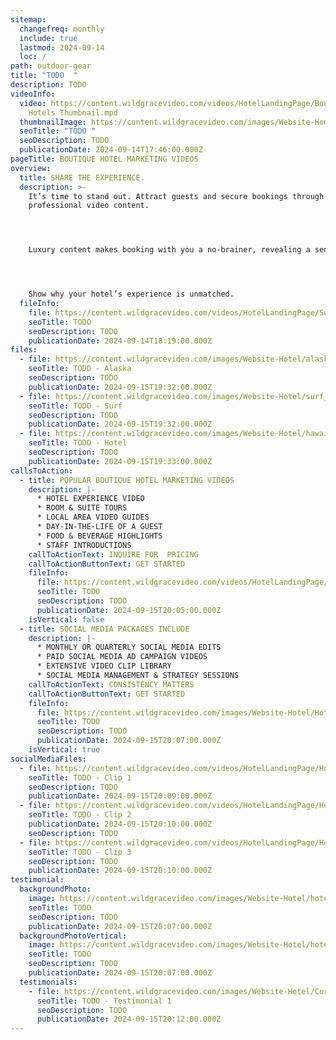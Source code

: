 ```yaml
---
sitemap:
  changefreq: monthly
  include: true
  lastmod: 2024-09-14
  loc: /
path: outdoor-gear
title: "TODO  "
description: TODO
videoInfo:
  video: https://content.wildgracevideo.com/videos/HotelLandingPage/Boutique+Hotels+Thumbnail/Boutique
    Hotels Thumbnail.mpd
  thumbnailImage: https://content.wildgracevideo.com/images/Website-Home-Page/SEO-Images/Reel%20photo.jpg
  seoTitle: "TODO "
  seoDescription: TODO
  publicationDate: 2024-09-14T17:46:00.000Z
pageTitle: BOUTIQUE HOTEL MARKETING VIDEOS
overview:
  title: SHARE THE EXPERIENCE.
  description: >-
    It’s time to stand out. Attract guests and secure bookings through
    professional video content. 




    Luxury content makes booking with you a no-brainer, revealing a sense of trust, attention to detail, and the dedication you’ve invested in the overall experience.




    Show why your hotel’s experience is unmatched.
  fileInfo:
    file: https://content.wildgracevideo.com/videos/HotelLandingPage/Surf%2BClip-compressed/Surf%20Clip-compressed.mpd
    seoTitle: TODO
    seoDescription: TODO
    publicationDate: 2024-09-14T18:19:00.000Z
files:
  - file: https://content.wildgracevideo.com/images/Website-Hotel/alaska_hotel.jpg
    seoTitle: TODO - Alaska
    seoDescription: TODO
    publicationDate: 2024-09-15T19:32:00.000Z
  - file: https://content.wildgracevideo.com/images/Website-Hotel/surf_hotel.png
    seoTitle: TODO - Surf
    seoDescription: TODO
    publicationDate: 2024-09-15T19:32:00.000Z
  - file: https://content.wildgracevideo.com/images/Website-Hotel/hawaii_hotel.png
    seoTitle: TODO - Hotel
    seoDescription: TODO
    publicationDate: 2024-09-15T19:33:00.000Z
callsToAction:
  - title: POPULAR BOUTIQUE HOTEL MARKETING VIDEOS
    description: |-
      * HOTEL EXPERIENCE VIDEO
      * ROOM & SUITE TOURS
      * LOCAL AREA VIDEO GUIDES
      * DAY-IN-THE-LIFE OF A GUEST
      * FOOD & BEVERAGE HIGHLIGHTS
      * STAFF INTRODUCTIONS
    callToActionText: INQUIRE FOR  PRICING
    callToActionButtonText: GET STARTED
    fileInfo:
      file: https://content.wildgracevideo.com/videos/HotelLandingPage/Curtisclips-compressed/Curtisclips-compressed.mpd
      seoTitle: TODO
      seoDescription: TODO
      publicationDate: 2024-09-15T20:05:00.000Z
    isVertical: false
  - title: SOCIAL MEDIA PACKAGES INCLUDE
    description: |-
      * MONTHLY OR QUARTERLY SOCIAL MEDIA EDITS 
      * PAID SOCIAL MEDIA AD CAMPAIGN VIDEOS
      * EXTENSIVE VIDEO CLIP LIBRARY
      * SOCIAL MEDIA MANAGEMENT & STRATEGY SESSIONS
    callToActionText: CONSISTENCY MATTERS
    callToActionButtonText: GET STARTED
    fileInfo:
      file: https://content.wildgracevideo.com/images/Website-Hotel/HotelBTS.JPG
      seoTitle: TODO
      seoDescription: TODO
      publicationDate: 2024-09-15T20:07:00.000Z
    isVertical: true
socialMediaFiles:
  - file: https://content.wildgracevideo.com/videos/HotelLandingPage/HotelClip1-compressed/HotelClip1-compressed.mpd
    seoTitle: TODO - Clip 1
    seoDescription: TODO
    publicationDate: 2024-09-15T20:09:00.000Z
  - file: https://content.wildgracevideo.com/videos/HotelLandingPage/HotelClip2-compressed/HotelClip2-compressed.mpd
    seoTitle: TODO - Clip 2
    publicationDate: 2024-09-15T20:10:00.000Z
    seoDescription: TODO
  - file: https://content.wildgracevideo.com/videos/HotelLandingPage/HotelClip3-compressed/HotelClip3-compressed.mpd
    seoTitle: TODO - Clip 3
    seoDescription: TODO
    publicationDate: 2024-09-15T20:10:00.000Z
testimonial:
  backgroundPhoto:
    image: https://content.wildgracevideo.com/images/Website-Hotel/hoteltestimonialbanner.jpg
    seoTitle: TODO
    seoDescription: TODO
    publicationDate: 2024-09-15T20:07:00.000Z
  backgroundPhotoVertical:
    image: https://content.wildgracevideo.com/images/Website-Hotel/hoteltestimonialbanner_dark.jpg
    seoTitle: TODO
    seoDescription: TODO
    publicationDate: 2024-09-15T20:07:00.000Z
  testimonials:
    - file: https://content.wildgracevideo.com/images/Website-Hotel/Curtis_testimonial.png
      seoTitle: TODO - Testimonial 1
      seoDescription: TODO
      publicationDate: 2024-09-15T20:12:00.000Z
---
```

